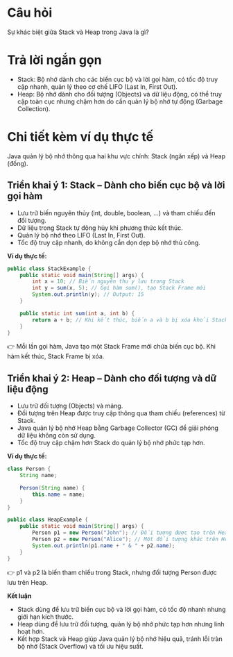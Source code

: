 # Câu hỏi
Sự khác biệt giữa Stack và Heap trong Java là gì?

# Trả lời ngắn gọn  
*	Stack: Bộ nhớ dành cho các biến cục bộ và lời gọi hàm, có tốc độ truy cập nhanh, quản lý theo cơ chế LIFO (Last In, First Out).
*	Heap: Bộ nhớ dành cho đối tượng (Objects) và dữ liệu động, có thể truy cập toàn cục nhưng chậm hơn do cần quản lý bộ nhớ tự động (Garbage Collection).

# Chi tiết kèm ví dụ thực tế  
Java quản lý bộ nhớ thông qua hai khu vực chính: Stack (ngăn xếp) và Heap (đống).

## Triển khai ý 1: Stack – Dành cho biến cục bộ và lời gọi hàm
*	Lưu trữ biến nguyên thủy (int, double, boolean, ...) và tham chiếu đến đối tượng.
*	Dữ liệu trong Stack tự động hủy khi phương thức kết thúc.
*	Quản lý bộ nhớ theo LIFO (Last In, First Out).
*	Tốc độ truy cập nhanh, do không cần dọn dẹp bộ nhớ thủ công.

**Ví dụ thực tế:**  
```java
public class StackExample {
    public static void main(String[] args) {
        int x = 10; // Biến nguyên thủy lưu trong Stack
        int y = sum(x, 5); // Gọi hàm sum(), tạo Stack Frame mới
        System.out.println(y); // Output: 15
    }

    public static int sum(int a, int b) {
        return a + b; // Khi kết thúc, biến a và b bị xóa khỏi Stack
    }
}
```  
👉 Mỗi lần gọi hàm, Java tạo một Stack Frame mới chứa biến cục bộ. Khi hàm kết thúc, Stack Frame bị xóa.

## Triển khai ý 2: Heap – Dành cho đối tượng và dữ liệu động  
*	Lưu trữ đối tượng (Objects) và mảng.
*	Đối tượng trên Heap được truy cập thông qua tham chiếu (references) từ Stack.
*	Java quản lý bộ nhớ Heap bằng Garbage Collector (GC) để giải phóng dữ liệu không còn sử dụng.
*	Tốc độ truy cập chậm hơn Stack do quản lý bộ nhớ phức tạp hơn.

**Ví dụ thực tế:**  
```java
class Person {
    String name;

    Person(String name) {
        this.name = name;
    }
}

public class HeapExample {
    public static void main(String[] args) {
        Person p1 = new Person("John"); // Đối tượng được tạo trên Heap
        Person p2 = new Person("Alice"); // Một đối tượng khác trên Heap
        System.out.println(p1.name + " & " + p2.name);
    }
}
```  
👉 p1 và p2 là biến tham chiếu trong Stack, nhưng đối tượng Person được lưu trên Heap.

**Kết luận**
*	Stack dùng để lưu trữ biến cục bộ và lời gọi hàm, có tốc độ nhanh nhưng giới hạn kích thước.
*	Heap dùng để lưu trữ đối tượng, quản lý bộ nhớ phức tạp hơn nhưng linh hoạt hơn.
*	Kết hợp Stack và Heap giúp Java quản lý bộ nhớ hiệu quả, tránh lỗi tràn bộ nhớ (Stack Overflow) và tối ưu hiệu suất. 


